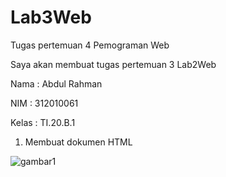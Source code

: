 # Lab3Web
Tugas pertemuan 4 Pemograman Web

Saya akan membuat tugas pertemuan 3 Lab2Web

Nama : Abdul Rahman

NIM : 312010061

Kelas : TI.20.B.1

1. Membuat dokumen HTML

![gambar1](1.png)
